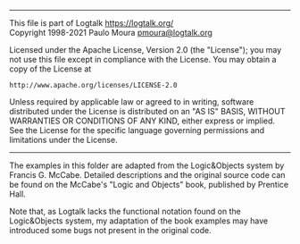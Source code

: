 ________________________________________________________________________

This file is part of Logtalk <https://logtalk.org/>  
Copyright 1998-2021 Paulo Moura <pmoura@logtalk.org>

Licensed under the Apache License, Version 2.0 (the "License");
you may not use this file except in compliance with the License.
You may obtain a copy of the License at

    http://www.apache.org/licenses/LICENSE-2.0

Unless required by applicable law or agreed to in writing, software
distributed under the License is distributed on an "AS IS" BASIS,
WITHOUT WARRANTIES OR CONDITIONS OF ANY KIND, either express or implied.
See the License for the specific language governing permissions and
limitations under the License.
________________________________________________________________________


The examples in this folder are adapted from the Logic&Objects system
by Francis G. McCabe.   Detailed descriptions and the original source 
code can be found on the McCabe's "Logic and Objects" book, published 
by Prentice Hall. 

Note that, as Logtalk lacks the functional notation found on the 
Logic&Objects system, my adaptation of the book examples may have 
introduced some bugs not present in the original code.
